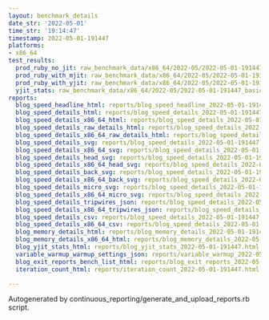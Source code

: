 ```yaml
---
layout: benchmark_details
date_str: '2022-05-01'
time_str: '19:14:47'
timestamp: 2022-05-01-191447
platforms:
- x86_64
test_results:
  prod_ruby_no_jit: raw_benchmark_data/x86_64/2022-05/2022-05-01-191447_basic_benchmark_prod_ruby_no_jit.json
  prod_ruby_with_mjit: raw_benchmark_data/x86_64/2022-05/2022-05-01-191447_basic_benchmark_prod_ruby_with_mjit.json
  prod_ruby_with_yjit: raw_benchmark_data/x86_64/2022-05/2022-05-01-191447_basic_benchmark_prod_ruby_with_yjit.json
  yjit_stats: raw_benchmark_data/x86_64/2022-05/2022-05-01-191447_basic_benchmark_yjit_stats.json
reports:
  blog_speed_headline_html: reports/blog_speed_headline_2022-05-01-191447.html
  blog_speed_details_html: reports/blog_speed_details_2022-05-01-191447.html
  blog_speed_details_x86_64_html: reports/blog_speed_details_2022-05-01-191447.x86_64.html
  blog_speed_details_raw_details_html: reports/blog_speed_details_2022-05-01-191447.raw_details.html
  blog_speed_details_x86_64_raw_details_html: reports/blog_speed_details_2022-05-01-191447.x86_64.raw_details.html
  blog_speed_details_svg: reports/blog_speed_details_2022-05-01-191447.svg
  blog_speed_details_x86_64_svg: reports/blog_speed_details_2022-05-01-191447.x86_64.svg
  blog_speed_details_head_svg: reports/blog_speed_details_2022-05-01-191447.head.svg
  blog_speed_details_x86_64_head_svg: reports/blog_speed_details_2022-05-01-191447.x86_64.head.svg
  blog_speed_details_back_svg: reports/blog_speed_details_2022-05-01-191447.back.svg
  blog_speed_details_x86_64_back_svg: reports/blog_speed_details_2022-05-01-191447.x86_64.back.svg
  blog_speed_details_micro_svg: reports/blog_speed_details_2022-05-01-191447.micro.svg
  blog_speed_details_x86_64_micro_svg: reports/blog_speed_details_2022-05-01-191447.x86_64.micro.svg
  blog_speed_details_tripwires_json: reports/blog_speed_details_2022-05-01-191447.tripwires.json
  blog_speed_details_x86_64_tripwires_json: reports/blog_speed_details_2022-05-01-191447.x86_64.tripwires.json
  blog_speed_details_csv: reports/blog_speed_details_2022-05-01-191447.csv
  blog_speed_details_x86_64_csv: reports/blog_speed_details_2022-05-01-191447.x86_64.csv
  blog_memory_details_html: reports/blog_memory_details_2022-05-01-191447.html
  blog_memory_details_x86_64_html: reports/blog_memory_details_2022-05-01-191447.x86_64.html
  blog_yjit_stats_html: reports/blog_yjit_stats_2022-05-01-191447.html
  variable_warmup_warmup_settings_json: reports/variable_warmup_2022-05-01-191447.warmup_settings.json
  blog_exit_reports_bench_list_html: reports/blog_exit_reports_2022-05-01-191447.bench_list.html
  iteration_count_html: reports/iteration_count_2022-05-01-191447.html

---
```

Autogenerated by continuous_reporting/generate_and_upload_reports.rb script.
